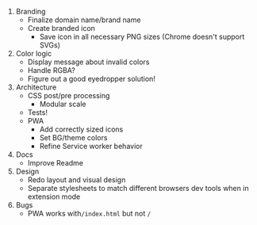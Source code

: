 1. Branding
   - Finalize domain name/brand name
   - Create branded icon
     - Save icon in all necessary PNG sizes (Chrome doesn't support SVGs)
2. Color logic
   - Display message about invalid colors
   - Handle RGBA?
   - Figure out a good eyedropper solution!
3. Architecture
   - CSS post/pre processing
     - Modular scale
   - Tests!
   - PWA
     - Add correctly sized icons
     - Set BG/theme colors
     - Refine Service worker behavior
4. Docs
   - Improve Readme
5. Design
   - Redo layout and visual design
   - Separate stylesheets to match different browsers dev tools when in extension mode
6. Bugs
   - PWA works with`/index.html` but not `/`

